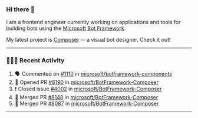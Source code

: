 ### Hi there 👋

I am a frontend engineer currently working on applications and tools for building bots using the [Microsoft Bot Framework](https://dev.botframework.com/).

My latest project is [Composer](https://github.com/microsoft/BotFramework-Composer) -- a visual bot designer. Check it out!

---

### 👨🏻‍💻 Recent Activity

<!--START_SECTION:activity-->
1. 🗣 Commented on [#1110](https://github.com/microsoft/botframework-components/issues/1110) in [microsoft/botframework-components](https://github.com/microsoft/botframework-components)
2. 💪 Opened PR [#8190](https://github.com/microsoft/BotFramework-Composer/pull/8190) in [microsoft/BotFramework-Composer](https://github.com/microsoft/BotFramework-Composer)
3. ❗️ Closed issue [#4002](https://github.com/microsoft/BotFramework-Composer/issues/4002) in [microsoft/BotFramework-Composer](https://github.com/microsoft/BotFramework-Composer)
4. 🎉 Merged PR [#8148](https://github.com/microsoft/BotFramework-Composer/pull/8148) in [microsoft/BotFramework-Composer](https://github.com/microsoft/BotFramework-Composer)
5. 🎉 Merged PR [#8087](https://github.com/microsoft/BotFramework-Composer/pull/8087) in [microsoft/BotFramework-Composer](https://github.com/microsoft/BotFramework-Composer)
<!--END_SECTION:activity-->

---

<!--
**a-b-r-o-w-n/a-b-r-o-w-n** is a ✨ _special_ ✨ repository because its `README.md` (this file) appears on your GitHub profile.

Here are some ideas to get you started:

- 🔭 I’m currently working on ...
- 🌱 I’m currently learning ...
- 👯 I’m looking to collaborate on ...
- 🤔 I’m looking for help with ...
- 💬 Ask me about ...
- 📫 How to reach me: ...
- 😄 Pronouns: ...
- ⚡ Fun fact: ...
-->
